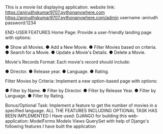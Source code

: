 This is a movie list displaying application.
website link:
https://anirudhskumar9707.pythonanywhere.com
https://anirudhskumar9707.pythonanywhere.com/admin username :anirudh password:1234

END-USER FEATURES
Home Page: Provide a user-friendly landing page with options:

● Show all Movies.
● Add a New Movie.
● Filter Movies based on criteria.
● Search for a Movie.
● Update a Movie's Details.
● Delete a Movie.

Movie's Records Format: Each movie's record should include:

● Director.
● Release year.
● Language.
● Rating.

Filter Movies by Criteria: Implement a new option-based page with options:

● Filter by Name.
● Filter by Director.
● Filter by Release Year.
● Filter by Language.
● Filter by Rating.

Bonus/Optional Task: Implement a feature to get the number of movies in a
specified language.
ALL THE FEATURES INCLUDING OPTIONAL TASK HAS BEEN IMPLEMENTED
I Have used:
DJANGO for building this web-application:
ModelForms
Models
Views
QuerySet
with help of Django's following features I have built the application

